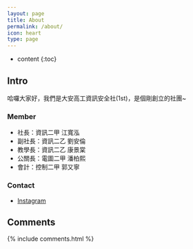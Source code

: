 ```yaml
---
layout: page
title: About
permalink: /about/
icon: heart
type: page
---
```


* content
{:toc}
## Intro
哈囉大家好，我們是大安高工資訊安全社(1st)，是個剛創立的社團~<br>

### Member
- 社長：資訊二甲 江寬泓
- 副社長：資訊二乙 劉安倫
- 教學長：資訊二乙 康景棠
- 公關長：電圖二甲 潘柏熙
- 會計：控制二甲 郭又寧

### Contact
- [Instagram](https://www.instagram.com/taivs.cssc/)
## Comments

{% include comments.html %}
